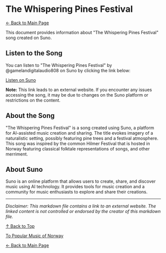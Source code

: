 # The Whispering Pines Festival

[← Back to Main Page](README.md)

This document provides information about "The Whispering Pines Festival" song created on Suno.

## Listen to the Song

You can listen to "The Whispering Pines Festival" by @gamelandigitalaudio808 on Suno by clicking the link below:

[Listen on Suno](https://suno.com/song/f935f1b2-5e58-4d74-9afa-78c43825cca1)

**Note:** This link leads to an external website. If you encounter any issues accessing the song, it may be due to changes on the Suno platform or restrictions on the content.

## About the Song

"The Whispering Pines Festival" is a song created using Suno, a platform for AI-assisted music creation and sharing. The title evokes imagery of a naturalistic setting, possibly featuring pine trees and a festival atmosphere. This song was inspired by the common Hilmer Festival that is hosted in Norway featuring classical folktale representations of songs, and other merriment.

## About Suno

Suno is an online platform that allows users to create, share, and discover music using AI technology. It provides tools for music creation and a community for music enthusiasts to explore and share their creations.

---

*Disclaimer: This markdown file contains a link to an external website. The linked content is not controlled or endorsed by the creator of this markdown file.*

[↑ Back to Top](#the-whispering-pines-festival)

[To Popular Music of Norway](Popular-music.md)

[← Back to Main Page](README.md)
